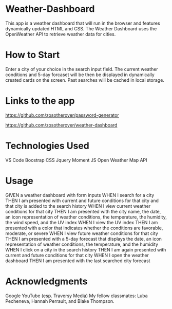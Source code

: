 # Weather-Dashboard

This app is a weather dashboard that will run in the browser and features dynamically updated HTML and CSS.
The Weather Dashboard uses the OpenWeather API to retrieve weather data for cities. 

# How to Start

Enter a city of your choice in the search input field.  The current weather conditions and 5-day forcaset will be then be displayed in dynamically created cards on the screen. Past searches will be cached in local storage. 

# Links to the app

 https://github.com/zosotherover/password-generator

 https://github.com/zosotherover/weather-dashboard

# Technologies Used

VS Code
Boostrap CSS
Jquery
Moment JS
Open Weather Map API

# Usage

GIVEN a weather dashboard with form inputs
WHEN I search for a city
THEN I am presented with current and future conditions for that city and that city is added to the search history
WHEN I view current weather conditions for that city
THEN I am presented with the city name, the date, an icon representation of weather conditions, the temperature, the humidity, the wind speed, and the UV index
WHEN I view the UV index
THEN I am presented with a color that indicates whether the conditions are favorable, moderate, or severe
WHEN I view future weather conditions for that city
THEN I am presented with a 5-day forecast that displays the date, an icon representation of weather conditions, the temperature, and the humidity
WHEN I click on a city in the search history
THEN I am again presented with current and future conditions for that city
WHEN I open the weather dashboard
THEN I am presented with the last searched city forecast

# Acknowledgments

Google
YouTube (esp. Traversy Media)
My fellow classmates: Luba Pecheneva,  Hannah Perrault, and Blake Thompson. 